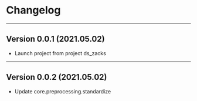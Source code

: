 # Changelog

---

## Version 0.0.1 (2021.05.02)

- Launch project from project ds_zacks

---

## Version 0.0.2 (2021.05.02)

- Update core.preprocessing.standardize
